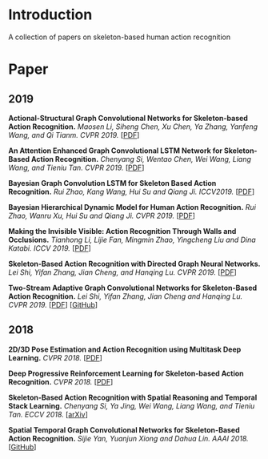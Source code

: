 # Introduction

A collection of papers on skeleton-based human action recognition

# Paper

## 2019

**Actional-Structural Graph Convolutional Networks for Skeleton-based Action Recognition.** *Maosen Li, Siheng Chen, Xu Chen, Ya Zhang, Yanfeng Wang, and Qi Tianm. CVPR 2019.* [[PDF](http://openaccess.thecvf.com/content_CVPR_2019/papers/Li_Actional-Structural_Graph_Convolutional_Networks_for_Skeleton-Based_Action_Recognition_CVPR_2019_paper.pdf)]

**An Attention Enhanced Graph Convolutional LSTM Network for Skeleton-Based Action Recognition.** *Chenyang Si, Wentao Chen, Wei Wang, Liang Wang, and Tieniu Tan. CVPR 2019.* [[PDF](http://openaccess.thecvf.com/content_CVPR_2019/papers/Si_An_Attention_Enhanced_Graph_Convolutional_LSTM_Network_for_Skeleton-Based_Action_CVPR_2019_paper.pdf)]

**Bayesian Graph Convolution LSTM for Skeleton Based Action Recognition.** *Rui Zhao, Kang Wang, Hui Su and Qiang Ji. ICCV2019.* [[PDF](http://openaccess.thecvf.com/content_ICCV_2019/html/Zhao_Bayesian_Graph_Convolution_LSTM_for_Skeleton_Based_Action_Recognition_ICCV_2019_paper.html)]

**Bayesian Hierarchical Dynamic Model for Human Action Recognition.** *Rui Zhao, Wanru Xu, Hui Su and Qiang Ji. CVPR 2019.* [[PDF](http://openaccess.thecvf.com/content_CVPR_2019/papers/Zhao_Bayesian_Hierarchical_Dynamic_Model_for_Human_Action_Recognition_CVPR_2019_paper.pdf)]

**Making the Invisible Visible: Action Recognition Through Walls and Occlusions.**  *Tianhong Li, Lijie Fan, Mingmin Zhao, Yingcheng Liu and Dina Katabi. ICCV 2019.* [[PDF](http://openaccess.thecvf.com/content_ICCV_2019/html/Li_Making_the_Invisible_Visible_Action_Recognition_Through_Walls_and_Occlusions_ICCV_2019_paper.html)]

**Skeleton-Based Action Recognition with Directed Graph Neural Networks.** *Lei Shi, Yifan Zhang, Jian Cheng, and Hanqing Lu. CVPR 2019.* [[PDF](http://openaccess.thecvf.com/content_CVPR_2019/papers/Shi_Skeleton-Based_Action_Recognition_With_Directed_Graph_Neural_Networks_CVPR_2019_paper.pdf)]

**Two-Stream Adaptive Graph Convolutional Networks for Skeleton-Based Action Recognition.** *Lei Shi, Yifan Zhang, Jian Cheng and Hanqing Lu. CVPR 2019.*  [[PDF](http://openaccess.thecvf.com/content_CVPR_2019/papers/Shi_Skeleton-Based_Action_Recognition_With_Directed_Graph_Neural_Networks_CVPR_2019_paper.pdf)] [[GitHub](https://github.com/lshiwjx/2s-AGCN)]

## 2018

**2D/3D Pose Estimation and Action Recognition using Multitask Deep Learning.** *CVPR 2018.* [[PDF](http://openaccess.thecvf.com/content_cvpr_2018/papers/Luvizon_2D3D_Pose_Estimation_CVPR_2018_paper.pdf)]

**Deep Progressive Reinforcement Learning for Skeleton-based Action Recognition.** *CVPR 2018.* [[PDF](http://openaccess.thecvf.com/content_cvpr_2018/papers/Tang_Deep_Progressive_Reinforcement_CVPR_2018_paper.pdf)]

**Skeleton-Based Action Recognition with Spatial Reasoning and Temporal Stack Learning.** *Chenyang Si, Ya Jing, Wei Wang, Liang Wang, and Tieniu Tan. ECCV 2018.* [[arXiv](https://arxiv.org/abs/1805.02335v2)]

**Spatial Temporal Graph Convolutional Networks for Skeleton-Based Action Recognition.** *Sijie Yan, Yuanjun Xiong and Dahua Lin. AAAI 2018.*  [[GitHub](https://github.com/open-mmlab/mmskeleton)]
